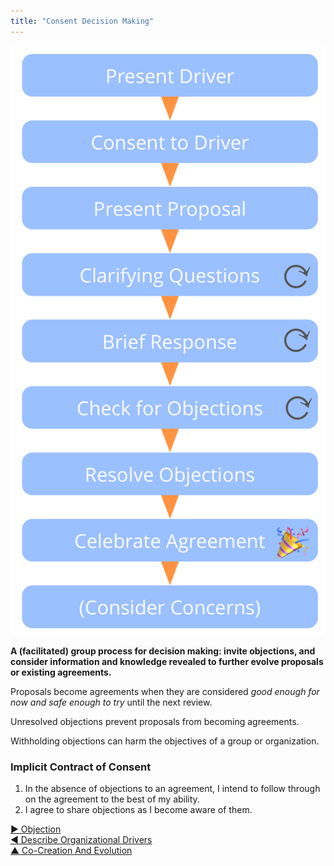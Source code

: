 ```yaml
---
title: "Consent Decision Making"
---
```



![right,fit](img/agreements/consent-decision-making.png)

**A (facilitated) group process for decision making: invite objections, and consider information and knowledge revealed to further evolve proposals or existing agreements.**

Proposals become agreements when they are considered _good enough for now and safe enough to try_ until the next review.

Unresolved objections prevent proposals from becoming agreements.

Withholding objections can harm the objectives of a group or organization.


### Implicit Contract of Consent

1.   In the absence of objections to an agreement, I intend to follow through on the agreement to the best of my ability.
2.   I agree to share objections as I become aware of them.


[&#9654; Objection](objection.html)<br/>[&#9664; Describe Organizational Drivers](describe-organizational-drivers.html)<br/>[&#9650; Co-Creation And Evolution](co-creation-and-evolution.html)

